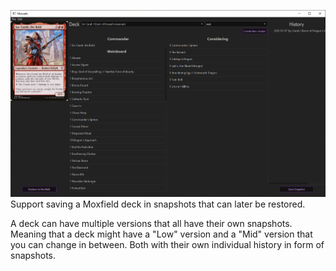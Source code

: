 ![splash](.github/window.png)
Support saving a Moxfield deck in snapshots that can later be restored.

A deck can have multiple versions that all have their own snapshots. 
Meaning that a deck might have a "Low" version and a "Mid" version that
you can change in between. Both with their own individual history in
form of snapshots. 